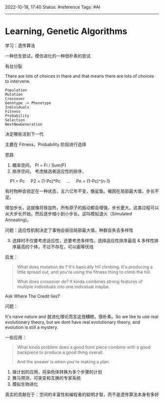 2022-10-18, 17:40
Status: #reference
Tags: #AI

---

# Learning, Genetic Algorithms

学习：遗传算法

一种仿生尝试，模仿进化的一种很朴素的尝试

有丝分裂

There are lots of choices in there and that means there are lots of choices to intervene.

	Population
	Mutation
	Crossover
	Genotype -> Phenotype
	Individuals
	Fitness
	Probability
	Selection
	NextNewGeneration

决定哪些活到下一代

主要在 Fitness，Probability 阶段进行选择

思路

1. 概率空间， Pi = Fi / Sum(F)
2. 排序空间， 考虑候选者适应性的排序，

    P1 = Pc
    P2 = (1-Pc)*Pc
    ...
    Pn = (1-Pc)^(n-1)

有时物种会锁定在一种状态，五六亿年不变，像鲨鱼。被困在局部最大值，步长不足。

增加步长，这就像将铁加热，所有原子的振动都会增强，步长更大。这类过程可以从大步长开始，然后逐步缩小到小步长。这叫模拟退火（Simulated Annealing)。

问题：适应性机制决定了事物会驱往局部最大值，种群会失去多样性

3. 选择时不仅要考虑适应性，还要考虑多样性。选择适应性排序最高 & 多样性排序最高的个体，不过不存在，可以画等优线

启发：

> What does mutation do ? It's basically hill climbing. It's producing a little spread out, and you're using the fitness thing to climb the hill.
>
> What does crossover do? It kinda combines strong features of multiple individuals into one individual maybe.

Ask Where The Credit lies?

问题：

It's naive nature and 就进化理论而言这很糟糕，很朴素。So we like to use real evolutionary theory, but we dont have real evolutionary theory, and evolution is still a mystery.

一些应用：

> What kinda problem does a good front piece combine with a good backpiece to produce a good thing overall.
>
> And the answer is when you're making a plan.

1. 做计划的应用，将染色体转换为多个步骤的计划
2. 赛马预测，可突变和互换的专家系统
3. 模拟生物进化

真实的贡献在于：空间的丰富性和编程者的聪明才智，而不是遗传算法本身有多好